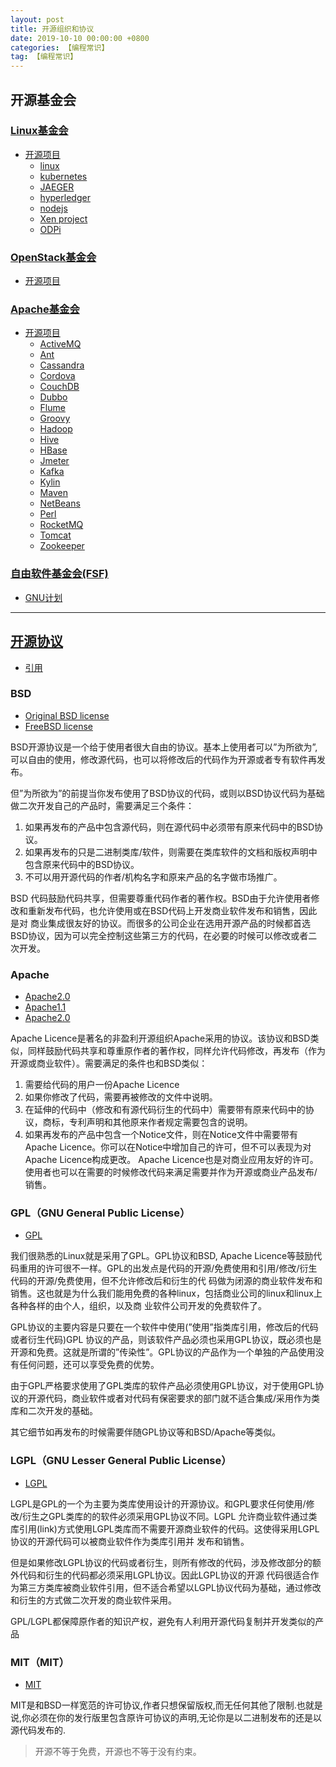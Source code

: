 ```yaml
---
layout: post
title: 开源组织和协议
date: 2019-10-10 00:00:00 +0800
categories: 【编程常识】
tag: 【编程常识】
---
```



## 开源基金会

### [Linux基金会](https://www.linuxfoundation.org/)
- [开源项目](http://linuxfoundation.cn/projects/)
	- [linux](http://live-lforg.pantheonsite.io/projects/linux/)
	- [kubernetes](https://kubernetes.io/)
	- [JAEGER](https://github.com/jaegertracing/jaeger)
	- [hyperledger](https://www.hyperledger.org/)
	- [nodejs](https://nodejs.org/en/)
	- [Xen project](https://xenproject.org/)
	- [ODPi](https://www.odpi.org/)

### [OpenStack基金会](https://www.openstack.org/foundation/)
- [开源项目](https://blog.csdn.net/chengqiuming/article/details/79303254)

### [Apache基金会](https://www.apache.org/index.html)
- [开源项目](https://www.apache.org/index.html#news)
	- [ActiveMQ](http://activemq.apache.org/)
	- [Ant](http://ant.apache.org/)
	- [Cassandra](http://cassandra.apache.org/)
	- [Cordova](https://cordova.apache.org/)
	- [CouchDB](https://couchdb.apache.org/)
	- [Dubbo](http://dubbo.apache.org/en-us/)
	- [Flume](http://flume.apache.org/)
	- [Groovy](http://groovy.apache.org/)
	- [Hadoop](http://hadoop.apache.org/)
	- [Hive](http://hive.apache.org/)
	- [HBase](http://hbase.apache.org/)
	- [Jmeter](http://jmeter.apache.org/)
	- [Kafka](http://kafka.apache.org/)
	- [Kylin](http://kylin.apache.org/)
	- [Maven](http://maven.apache.org/)
	- [NetBeans](http://netbeans.apache.org/)
	- [Perl](https://pdfbox.apache.org/)
	- [RocketMQ](http://rocketmq.apache.org/)
	- [Tomcat](http://tomcat.apache.org/)
	- [Zookeeper](http://zookeeper.apache.org/)

### [自由软件基金会(FSF)](https://www.fsf.org/)
- [GNU计划](https://www.gnu.org/gnu/thegnuproject.html)


--- 
## [开源协议](https://www.oschina.net/question/12_2664)

- [引用](https://blog.csdn.net/qwertyuiop_123abc/article/details/82110221#BSD%E5%BC%80%E6%BA%90%E5%8D%8F%E8%AE%AE%EF%BC%88original%20BSD%20license%E3%80%81FreeBSD%20license%E3%80%81Original%20BSD%20license%EF%BC%89)

### BSD
- [Original BSD license](http://www.fsf.org/licensing/licenses/index_html#OriginalBSD)
- [FreeBSD license](http://www.freebsd.org/copyright/freebsd-license.html)

BSD开源协议是一个给于使用者很大自由的协议。基本上使用者可以”为所欲为”,可以自由的使用，修改源代码，也可以将修改后的代码作为开源或者专有软件再发布。

但”为所欲为”的前提当你发布使用了BSD协议的代码，或则以BSD协议代码为基础做二次开发自己的产品时，需要满足三个条件：

1. 如果再发布的产品中包含源代码，则在源代码中必须带有原来代码中的BSD协议。
2. 如果再发布的只是二进制类库/软件，则需要在类库软件的文档和版权声明中包含原来代码中的BSD协议。
3. 不可以用开源代码的作者/机构名字和原来产品的名字做市场推广。

BSD 代码鼓励代码共享，但需要尊重代码作者的著作权。BSD由于允许使用者修改和重新发布代码，也允许使用或在BSD代码上开发商业软件发布和销售，因此是对 商业集成很友好的协议。而很多的公司企业在选用开源产品的时候都首选BSD协议，因为可以完全控制这些第三方的代码，在必要的时候可以修改或者二次开发。


### Apache
- [Apache2.0](http://www.apache.org/licenses/LICENSE-2.0)
- [Apache1.1](http://www.apache.org/LICENSE-1.1)
- [Apache2.0](http://www.apache.org/LICENSE-1.0)

Apache Licence是著名的非盈利开源组织Apache采用的协议。该协议和BSD类似，同样鼓励代码共享和尊重原作者的著作权，同样允许代码修改，再发布（作为开源或商业软件）。需要满足的条件也和BSD类似：

1. 需要给代码的用户一份Apache Licence
2. 如果你修改了代码，需要再被修改的文件中说明。
3. 在延伸的代码中（修改和有源代码衍生的代码中）需要带有原来代码中的协议，商标，专利声明和其他原来作者规定需要包含的说明。
4. 如果再发布的产品中包含一个Notice文件，则在Notice文件中需要带有Apache Licence。你可以在Notice中增加自己的许可，但不可以表现为对Apache Licence构成更改。
Apache Licence也是对商业应用友好的许可。使用者也可以在需要的时候修改代码来满足需要并作为开源或商业产品发布/销售。


### GPL（GNU General Public License）

- [GPL](http://www.fsf.org/licensing/licenses/gpl.html)

我们很熟悉的Linux就是采用了GPL。GPL协议和BSD, Apache Licence等鼓励代码重用的许可很不一样。GPL的出发点是代码的开源/免费使用和引用/修改/衍生代码的开源/免费使用，但不允许修改后和衍生的代 码做为闭源的商业软件发布和销售。这也就是为什么我们能用免费的各种linux，包括商业公司的linux和linux上各种各样的由个人，组织，以及商 业软件公司开发的免费软件了。

GPL协议的主要内容是只要在一个软件中使用(”使用”指类库引用，修改后的代码或者衍生代码)GPL 协议的产品，则该软件产品必须也采用GPL协议，既必须也是开源和免费。这就是所谓的”传染性”。GPL协议的产品作为一个单独的产品使用没有任何问题，还可以享受免费的优势。

由于GPL严格要求使用了GPL类库的软件产品必须使用GPL协议，对于使用GPL协议的开源代码，商业软件或者对代码有保密要求的部门就不适合集成/采用作为类库和二次开发的基础。

其它细节如再发布的时候需要伴随GPL协议等和BSD/Apache等类似。


### LGPL（GNU Lesser General Public License）

- [LGPL](http://www.fsf.org/licensing/licenses/lgpl.html)

LGPL是GPL的一个为主要为类库使用设计的开源协议。和GPL要求任何使用/修改/衍生之GPL类库的的软件必须采用GPL协议不同。LGPL 允许商业软件通过类库引用(link)方式使用LGPL类库而不需要开源商业软件的代码。这使得采用LGPL协议的开源代码可以被商业软件作为类库引用并 发布和销售。

但是如果修改LGPL协议的代码或者衍生，则所有修改的代码，涉及修改部分的额外代码和衍生的代码都必须采用LGPL协议。因此LGPL协议的开源 代码很适合作为第三方类库被商业软件引用，但不适合希望以LGPL协议代码为基础，通过修改和衍生的方式做二次开发的商业软件采用。

GPL/LGPL都保障原作者的知识产权，避免有人利用开源代码复制并开发类似的产品


### MIT（MIT）
- [MIT](http://www.opensource.org/licenses/mit-license.php)

MIT是和BSD一样宽范的许可协议,作者只想保留版权,而无任何其他了限制.也就是说,你必须在你的发行版里包含原许可协议的声明,无论你是以二进制发布的还是以源代码发布的.



> 开源不等于免费，开源也不等于没有约束。


